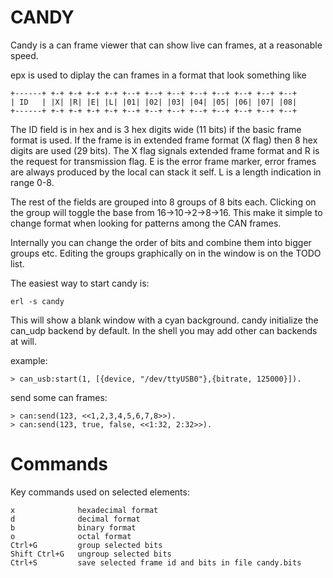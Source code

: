 CANDY
=====

Candy is a can frame viewer that can show live can frames,
at a reasonable speed.

epx is used to diplay the can frames in a format that look something like

    +------+ +-+ +-+ +-+ +-+ +--+ +--+ +--+ +--+ +--+ +--+ +--+ +--+
    | ID   | |X| |R| |E| |L| |01| |02| |03| |04| |05| |06| |07| |08|
    +------+ +-+ +-+ +-+ +-+ +--+ +--+ +--+ +--+ +--+ +--+ +--+ +--+

The ID field is in hex and is 3 hex digits wide (11 bits) if the 
basic frame format is used. If the frame is in extended frame format (X flag) 
then 8 hex digits are used (29 bits).
The X flag signals extended frame format and R is the request for transmission
flag. E is the error frame marker, error frames are always produced by 
the local can stack it self. 
L is a length indication in range 0-8.

The rest of the fields are grouped into 8 groups of 8 bits each.
Clicking on the group will toggle the base from 16->10->2->8->16.
This make it simple to change format when looking for patterns among
the CAN frames.

Internally you can change the order of bits and combine them into bigger
groups etc. Editing the groups graphically on in the window is
on the TODO list.

The easiest way to start candy is:

    erl -s candy

This will show a blank window with a cyan background.
candy initialize the can_udp backend by default. In the shell you
may add other can backends at will.

example:

    > can_usb:start(1, [{device, "/dev/ttyUSB0"},{bitrate, 125000}]).

send some can frames:

    > can:send(123, <<1,2,3,4,5,6,7,8>>).
    > can:send(123, true, false, <<1:32, 2:32>>).

# Commands

Key commands used on selected elements:

    x              hexadecimal format
    d              decimal format
    b              binary format
    o              octal format
    Ctrl+G         group selected bits
    Shift Ctrl+G   ungroup selected bits
    Ctrl+S         save selected frame id and bits in file candy.bits
